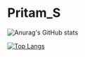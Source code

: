 # Pritam_S

![Anurag's GitHub stats](https://github-readme-stats.vercel.app/api?username=pritam-s&show_icons=false)
<!--![](https://img.shields.io/badge/OS-Linux-informational?style=flat&logo=<LOGO_NAME>&logoColor=white&color=0062ff) -->
[![Top Langs](https://github-readme-stats.vercel.app/api/top-langs/?username=pritam-s&langs_count=8&layout=compact)](https://github.com/anuraghazra/github-readme-stats)
